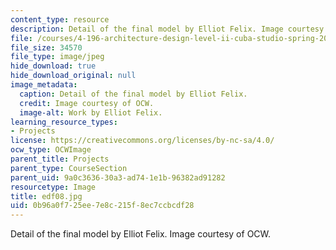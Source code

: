 ```yaml
---
content_type: resource
description: Detail of the final model by Elliot Felix. Image courtesy of OCW.
file: /courses/4-196-architecture-design-level-ii-cuba-studio-spring-2004/0b96a0f725ee7e8c215f8ec7ccbcdf28_edf08.jpg
file_size: 34570
file_type: image/jpeg
hide_download: true
hide_download_original: null
image_metadata:
  caption: Detail of the final model by Elliot Felix.
  credit: Image courtesy of OCW.
  image-alt: Work by Elliot Felix.
learning_resource_types:
- Projects
license: https://creativecommons.org/licenses/by-nc-sa/4.0/
ocw_type: OCWImage
parent_title: Projects
parent_type: CourseSection
parent_uid: 9a0c3636-30a3-ad74-1e1b-96382ad91282
resourcetype: Image
title: edf08.jpg
uid: 0b96a0f7-25ee-7e8c-215f-8ec7ccbcdf28
---
```

Detail of the final model by Elliot Felix. Image courtesy of OCW.